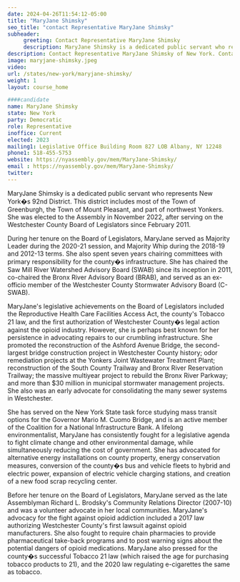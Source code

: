 ```yaml
---
date: 2024-04-26T11:54:12-05:00
title: "MaryJane Shimsky"
seo_title: "contact Representative MaryJane Shimsky"
subheader:
     greeting: Contact Representative MaryJane Shimsky
     description: MaryJane Shimsky is a dedicated public servant who represents New York�s 92nd District. This district includes most of the Town of Greenburgh, the Town of Mount Pleasant, and part of northwest Yonkers. She was elected to the Assembly in November 2022, after serving on the Westchester County Board of Legislators since February 2011.
description: Contact Representative MaryJane Shimsky of New York. Contact information for MaryJane Shimsky includes email address, phone number, and mailing address.
image: maryjane-shimsky.jpeg
video:
url: /states/new-york/maryjane-shimsky/
weight: 1
layout: course_home

####candidate
name: MaryJane Shimsky
state: New York
party: Democratic
role: Representative
inoffice: Current
elected: 2023
mailing1: Legislative Office Building Room 827 LOB Albany, NY 12248
phone1: 518-455-5753
website: https://nyassembly.gov/mem/MaryJane-Shimsky/
email : https://nyassembly.gov/mem/MaryJane-Shimsky/
twitter:
---
```

MaryJane Shimsky is a dedicated public servant who represents New York�s 92nd District. This district includes most of the Town of Greenburgh, the Town of Mount Pleasant, and part of northwest Yonkers. She was elected to the Assembly in November 2022, after serving on the Westchester County Board of Legislators since February 2011.

During her tenure on the Board of Legislators, MaryJane served as Majority Leader during the 2020-21 session, and Majority Whip during the 2018-19 and 2012-13 terms. She also spent seven years chairing committees with primary responsibility for the county�s infrastructure. She has chaired the Saw Mill River Watershed Advisory Board (SWAB) since its inception in 2011, co-chaired the Bronx River Advisory Board (BRAB), and served as an ex-officio member of the Westchester County Stormwater Advisory Board (C-SWAB).

MaryJane's legislative achievements on the Board of Legislators included the Reproductive Health Care Facilities Access Act, the county's Tobacco 21 law, and the first authorization of Westchester County�s legal action against the opioid industry. However, she is perhaps best known for her persistence in advocating repairs to our crumbling infrastructure. She promoted the reconstruction of the Ashford Avenue Bridge, the second-largest bridge construction project in Westchester County history; odor remediation projects at the Yonkers Joint Wastewater Treatment Plant; reconstruction of the South County Trailway and Bronx River Reservation Trailway; the massive multiyear project to rebuild the Bronx River Parkway; and more than $30 million in municipal stormwater management projects. She also was an early advocate for consolidating the many sewer systems in Westchester.

She has served on the New York State task force studying mass transit options for the Governor Mario M. Cuomo Bridge, and is an active member of the Coalition for a National Infrastructure Bank. A lifelong environmentalist, MaryJane has consistently fought for a legislative agenda to fight climate change and other environmental damage, while simultaneously reducing the cost of government. She has advocated for alternative energy installations on county property, energy conservation measures, conversion of the county�s bus and vehicle fleets to hybrid and electric power, expansion of electric vehicle charging stations, and creation of a new food scrap recycling center.

Before her tenure on the Board of Legislators, MaryJane served as the late Assemblyman Richard L. Brodsky's Community Relations Director (2007-10) and was a volunteer advocate in her local communities. MaryJane's advocacy for the fight against opioid addiction included a 2017 law authorizing Westchester County's first lawsuit against opioid manufacturers. She also fought to require chain pharmacies to provide pharmaceutical take-back programs and to post warning signs about the potential dangers of opioid medications. MaryJane also pressed for the county�s successful Tobacco 21 law (which raised the age for purchasing tobacco products to 21), and the 2020 law regulating e-cigarettes the same as tobacco.

